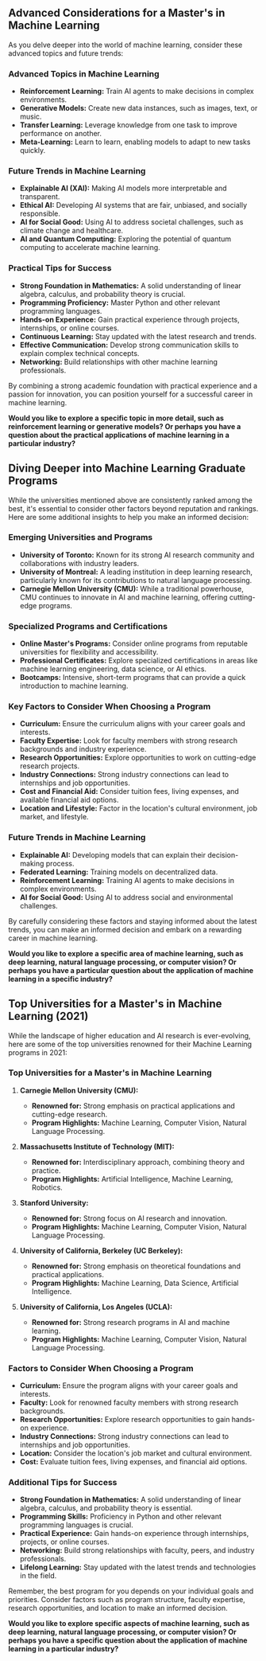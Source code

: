 ## Advanced Considerations for a Master's in Machine Learning

As you delve deeper into the world of machine learning, consider these advanced topics and future trends:

### Advanced Topics in Machine Learning

* **Reinforcement Learning:** Train AI agents to make decisions in complex environments.
* **Generative Models:** Create new data instances, such as images, text, or music.
* **Transfer Learning:** Leverage knowledge from one task to improve performance on another.
* **Meta-Learning:** Learn to learn, enabling models to adapt to new tasks quickly.

### Future Trends in Machine Learning

* **Explainable AI (XAI):** Making AI models more interpretable and transparent.
* **Ethical AI:** Developing AI systems that are fair, unbiased, and socially responsible.
* **AI for Social Good:** Using AI to address societal challenges, such as climate change and healthcare.
* **AI and Quantum Computing:** Exploring the potential of quantum computing to accelerate machine learning.

### Practical Tips for Success

* **Strong Foundation in Mathematics:** A solid understanding of linear algebra, calculus, and probability theory is crucial.
* **Programming Proficiency:** Master Python and other relevant programming languages.
* **Hands-on Experience:** Gain practical experience through projects, internships, or online courses.
* **Continuous Learning:** Stay updated with the latest research and trends.
* **Effective Communication:** Develop strong communication skills to explain complex technical concepts.
* **Networking:** Build relationships with other machine learning professionals.

By combining a strong academic foundation with practical experience and a passion for innovation, you can position yourself for a successful career in machine learning.

**Would you like to explore a specific topic in more detail, such as reinforcement learning or generative models? Or perhaps you have a question about the practical applications of machine learning in a particular industry?**

## Diving Deeper into Machine Learning Graduate Programs

While the universities mentioned above are consistently ranked among the best, it's essential to consider other factors beyond reputation and rankings. Here are some additional insights to help you make an informed decision:

### Emerging Universities and Programs

* **University of Toronto:** Known for its strong AI research community and collaborations with industry leaders.
* **University of Montreal:** A leading institution in deep learning research, particularly known for its contributions to natural language processing.
* **Carnegie Mellon University (CMU):** While a traditional powerhouse, CMU continues to innovate in AI and machine learning, offering cutting-edge programs.

### Specialized Programs and Certifications

* **Online Master's Programs:** Consider online programs from reputable universities for flexibility and accessibility.
* **Professional Certificates:** Explore specialized certifications in areas like machine learning engineering, data science, or AI ethics.
* **Bootcamps:** Intensive, short-term programs that can provide a quick introduction to machine learning.

### Key Factors to Consider When Choosing a Program

* **Curriculum:** Ensure the curriculum aligns with your career goals and interests.
* **Faculty Expertise:** Look for faculty members with strong research backgrounds and industry experience.
* **Research Opportunities:** Explore opportunities to work on cutting-edge research projects.
* **Industry Connections:** Strong industry connections can lead to internships and job opportunities.
* **Cost and Financial Aid:** Consider tuition fees, living expenses, and available financial aid options.
* **Location and Lifestyle:** Factor in the location's cultural environment, job market, and lifestyle.

### Future Trends in Machine Learning

* **Explainable AI:** Developing models that can explain their decision-making process.
* **Federated Learning:** Training models on decentralized data.
* **Reinforcement Learning:** Training AI agents to make decisions in complex environments.
* **AI for Social Good:** Using AI to address social and environmental challenges.

By carefully considering these factors and staying informed about the latest trends, you can make an informed decision and embark on a rewarding career in machine learning.

**Would you like to explore a specific area of machine learning, such as deep learning, natural language processing, or computer vision? Or perhaps you have a particular question about the application of machine learning in a specific industry?**

## Top Universities for a Master's in Machine Learning (2021)

While the landscape of higher education and AI research is ever-evolving, here are some of the top universities renowned for their Machine Learning programs in 2021:

### Top Universities for a Master's in Machine Learning

1. **Carnegie Mellon University (CMU):**
   * **Renowned for:** Strong emphasis on practical applications and cutting-edge research.
   * **Program Highlights:** Machine Learning, Computer Vision, Natural Language Processing.

2. **Massachusetts Institute of Technology (MIT):**
   * **Renowned for:** Interdisciplinary approach, combining theory and practice.
   * **Program Highlights:** Artificial Intelligence, Machine Learning, Robotics.

3. **Stanford University:**
   * **Renowned for:** Strong focus on AI research and innovation.
   * **Program Highlights:** Machine Learning, Computer Vision, Natural Language Processing.

4. **University of California, Berkeley (UC Berkeley):**
   * **Renowned for:** Strong emphasis on theoretical foundations and practical applications.
   * **Program Highlights:** Machine Learning, Data Science, Artificial Intelligence.

5. **University of California, Los Angeles (UCLA):**
   * **Renowned for:** Strong research programs in AI and machine learning.
   * **Program Highlights:** Machine Learning, Computer Vision, Natural Language Processing.

### Factors to Consider When Choosing a Program

* **Curriculum:** Ensure the program aligns with your career goals and interests.
* **Faculty:** Look for renowned faculty members with strong research backgrounds.
* **Research Opportunities:** Explore research opportunities to gain hands-on experience.
* **Industry Connections:** Strong industry connections can lead to internships and job opportunities.
* **Location:** Consider the location's job market and cultural environment.
* **Cost:** Evaluate tuition fees, living expenses, and financial aid options.

### Additional Tips for Success

* **Strong Foundation in Mathematics:** A solid understanding of linear algebra, calculus, and probability theory is essential.
* **Programming Skills:** Proficiency in Python and other relevant programming languages is crucial.
* **Practical Experience:** Gain hands-on experience through internships, projects, or online courses.
* **Networking:** Build strong relationships with faculty, peers, and industry professionals.
* **Lifelong Learning:** Stay updated with the latest trends and technologies in the field.

Remember, the best program for you depends on your individual goals and priorities. Consider factors such as program structure, faculty expertise, research opportunities, and location to make an informed decision. 

**Would you like to explore specific aspects of machine learning, such as deep learning, natural language processing, or computer vision? Or perhaps you have a specific question about the application of machine learning in a particular industry?**
